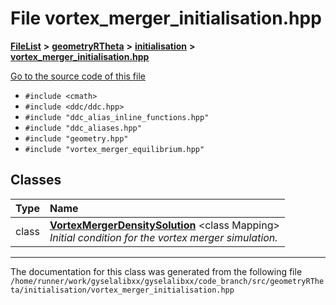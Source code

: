 

# File vortex\_merger\_initialisation.hpp



[**FileList**](files.md) **>** [**geometryRTheta**](dir_e9f169004bcfe9f3cb1f8a27ce024e59.md) **>** [**initialisation**](dir_1b70d60e6147eeeade38d183e3e9d318.md) **>** [**vortex\_merger\_initialisation.hpp**](vortex__merger__initialisation_8hpp.md)

[Go to the source code of this file](vortex__merger__initialisation_8hpp_source.md)



* `#include <cmath>`
* `#include <ddc/ddc.hpp>`
* `#include "ddc_alias_inline_functions.hpp"`
* `#include "ddc_aliases.hpp"`
* `#include "geometry.hpp"`
* `#include "vortex_merger_equilibrium.hpp"`















## Classes

| Type | Name |
| ---: | :--- |
| class | [**VortexMergerDensitySolution**](classVortexMergerDensitySolution.md) &lt;class Mapping&gt;<br>_Initial condition for the vortex merger simulation._  |



















































------------------------------
The documentation for this class was generated from the following file `/home/runner/work/gyselalibxx/gyselalibxx/code_branch/src/geometryRTheta/initialisation/vortex_merger_initialisation.hpp`

